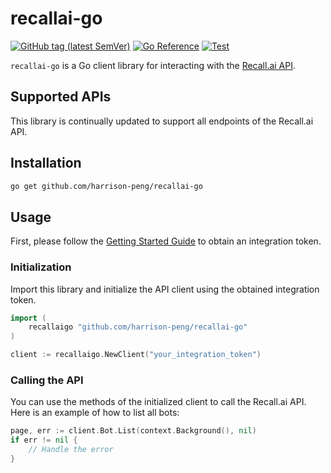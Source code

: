 # recallai-go

[![GitHub tag (latest SemVer)](https://img.shields.io/github/v/tag/harrison-peng/recallai-go?label=go%20module)](https://github.com/harrison-peng/recallai-go/tags)
[![Go Reference](https://pkg.go.dev/badge/github.com/harrison-peng/recallai-go.svg)](https://pkg.go.dev/github.com/harrison-peng/recallai-go)
[![Test](https://github.com/harrison-peng/recallai-go/actions/workflows/test.yml/badge.svg)](https://github.com/harrison-peng/recallai-go/actions/workflows/test.yml)

`recallai-go` is a Go client library for interacting with the [Recall.ai API](https://docs.recall.ai/).

## Supported APIs

This library is continually updated to support all endpoints of the Recall.ai API.

## Installation

```bash
go get github.com/harrison-peng/recallai-go
```

## Usage

First, please follow the [Getting Started Guide](https://docs.recall.ai/docs/getting-started) to obtain an integration token.

### Initialization

Import this library and initialize the API client using the obtained integration token.

```go
import (
    recallaigo "github.com/harrison-peng/recallai-go"
)

client := recallaigo.NewClient("your_integration_token")
```

### Calling the API

You can use the methods of the initialized client to call the Recall.ai API. Here is an example of how to list all bots:

```go
page, err := client.Bot.List(context.Background(), nil)
if err != nil {
    // Handle the error
}
```
